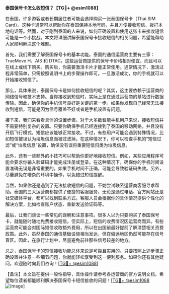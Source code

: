 **泰国保号卡怎么收短信？【TG💪+ @esim1088】**

在泰国，许多游客或者长期居住者可能会选择购买一张泰国保号卡（Thai SIM Card）。这种卡通常可以帮助你在泰国保持本地号码，并且方便接收短信、拨打本地电话等。然而，对于刚到泰国的人来说，如何正确设置和使用这张卡来接收短信可能是一个小挑战。本文将详细讲解泰国保号卡接收短信的相关问题，希望能帮助大家顺利解决这个难题。

首先，我们需要了解泰国保号卡的基本功能。泰国的通信运营商主要有三家：TrueMove H、AIS 和 DTAC。这些运营商提供的保号卡价格相对便宜，而且可以在线上或线下购买。购买后，你需要激活卡片才能正常使用。通常情况下，激活过程非常简单，只需按照说明书上的步骤操作即可。一旦激活成功，你的手机就可以开始接收短信了。

那么，具体来说，泰国保号卡是如何接收短信的呢？其实，这主要依赖于运营商的网络信号和技术支持。当你接收到短信时，实际上是在通过运营商的基站进行数据传输。因此，确保你的手机信号良好是关键的第一步。如果你发现自己经常无法接收到短信，可能是因为信号覆盖不好或者是手机设置有问题。

接下来，我们来看看具体的设置步骤。对于大多数智能手机用户来说，接收短信并不需要特别复杂的设置。只要你确保手机已经连接到了泰国的移动网络，并且没有开启飞行模式，短信应该能够正常接收。不过，有些用户可能会遇到特殊情况，比如短信被误认为垃圾信息而被过滤掉。在这种情况下，你可以检查手机的“短信过滤”或“垃圾信息”设置，确保没有误将重要短信归类为垃圾信息。

此外，还有一些额外的小技巧可以帮助你更好地接收短信。例如，某些应用程序可能会要求你输入验证码才能完成注册或登录。在这种情况下，确保你的手机时间设置准确无误是非常重要的。如果手机时间不正确，可能会导致验证码失效。另外，尽量避免在嘈杂的环境中操作，以免错过短信提醒。

当然，如果你还是遇到了无法接收短信的问题，不妨尝试联系运营商客服寻求帮助。泰国的三大运营商都提供了便捷的客服服务，无论是通过电话、官方网站还是社交媒体平台，都可以找到联系方式。客服人员会根据你的具体情况提供个性化的解决方案，比如检查账户状态、重新发送验证码等。

最后，让我们谈谈一些常见的误解和注意事项。很多人以为只要购买了泰国保号卡，就能随时随地免费接收短信。但实际上，短信的收费情况因运营商而异。有些运营商可能会对国际短信收取额外费用，所以在出国前最好提前了解清楚相关资费政策。此外，虽然泰国的通信基础设施相当发达，但在偏远地区仍然可能存在信号盲区。因此，在旅行计划中，尽量避免前往那些信号较差的地方。

总之，泰国保号卡的短信接收功能总体来说是可靠且实用的。只要按照上述步骤正确设置并注意一些细节问题，你就能轻松享受到这一便利服务。如果你还有其他疑问，欢迎随时向我们咨询！[[TG💪+ @esim1088](https://t.me/s/esim1088)]

【备注】本文旨在提供一般性指导，具体操作请参考各运营商的官方说明文档。希望每位读者都能顺利解决泰国保号卡短信接收的问题！[[TG💪+ @esim1088](https://t.me/s/esim1088) ![Image](https://i.postimg.cc/4NQfJmqS/Snipaste-2025-05-13-00-14-12.png)]